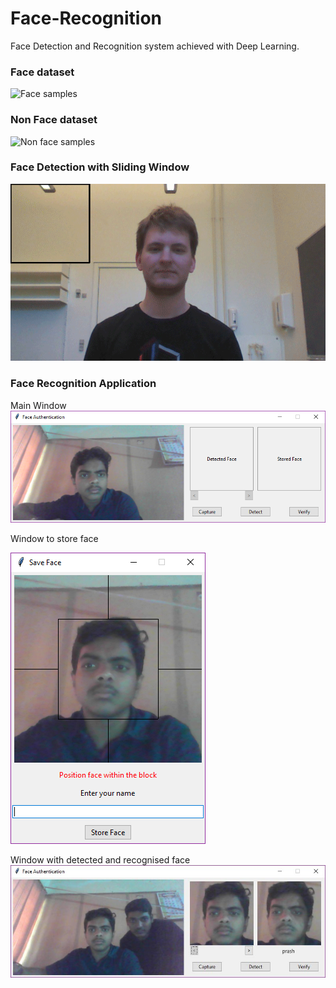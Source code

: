 # Face-Recognition
Face Detection and Recognition system achieved with Deep Learning.

### Face dataset
![Face samples](https://github.com/mujahid14916/Face-Recognition/blob/master/images/face.jpg)

### Non Face dataset
![Non face samples](https://github.com/mujahid14916/Face-Recognition/blob/master/images/nonface.jpg)

### Face Detection with Sliding Window
![Face Detection](https://github.com/mujahid14916/Face-Recognition/blob/master/images/face_detection.gif)

### Face Recognition Application
Main Window
![Window](https://github.com/mujahid14916/Face-Recognition/blob/master/images/main_window.png)


Window to store face

![Window](https://github.com/mujahid14916/Face-Recognition/blob/master/images/capture_window.png)


Window with detected and recognised face
![Window](https://github.com/mujahid14916/Face-Recognition/blob/master/images/recognised_face.jpg)
